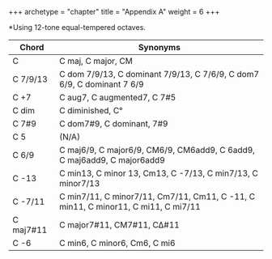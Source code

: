 +++
archetype = "chapter"
title = "Appendix A"
weight = 6
+++

*Using 12-tone equal-tempered octaves.

| Chord  | Synonyms                                 |
|--------|------------------------------------------|
| C      | C maj, C major, CM                       |
| C 7/9/13 | C dom 7/9/13, C dominant 7/9/13, C 7/6/9, C dom7 6/9, C dominant 7 6/9 |
| C +7   | C aug7, C augmented7, C 7#5              |
| C dim  | C diminished, C°                         |
| C 7#9  | C dom7#9, C dominant, 7#9                |
| C 5    | (N/A)                                    |
| C 6/9  | C maj6/9, C major6/9, CM6/9, CM6add9, C 6add9, C maj6add9, C major6add9 |
| C -13  | C min13, C minor 13, Cm13, C -7/13, C min7/13, C minor7/13 |
| C -7/11 | C min7/11, C minor7/11, Cm7/11, Cm11, C -11, C min11, C minor11, C mi11, C mi7/11 |
| C maj7#11 | C major7#11, CM7#11, C∆#11               |
| C -6    | C min6, C minor6, Cm6, C mi6             |


